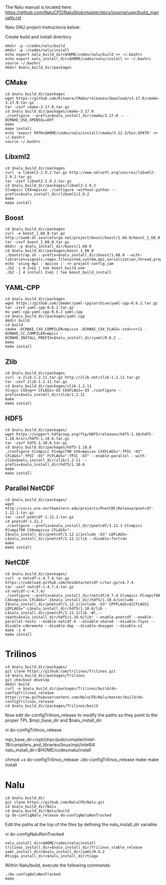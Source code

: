The Nalu manual is located here:
https://github.com/NaluCFD/Nalu/blob/master/docs/source/user/build_manually.rst

Nalu GNU project instructions below:

Create build and install directory

```
mkdir -p ~/codes/nalu/build
mkdir -p ~/codes/nalu/install
echo export nalu_build_dir=$HOME/codes/nalu/build >> ~/.bashrc
echo export nalu_install_dir=$HOME/codes/nalu/install >> ~/.bashrc
source ~/.bashrc
mkdir $nalu_build_dir/packages

```

## CMake

```
cd $nalu_build_dir/packages
wget https://github.com/Kitware/CMake/releases/download/v3.17.0/cmake-3.17.0.tar.gz
tar -zxvf cmake-3.17.0.tar.gz
cd $nalu_build_dir/packages/cmake-3.17.0
./configure --prefix=$nalu_install_dir/cmake/3.17.0 -- -DCMAKE_USE_OPENSSL=OFF
make
make install
echo 'export PATH=$HOME/codes/nalu/install/cmake/3.12.3/bin:$PATH' >> ~/.bashrc
source ~/.bashrc
```

## Libxml2

```
cd $nalu_build_dir/packages
curl -o libxml2-2.9.2.tar.gz http://www.xmlsoft.org/sources/libxml2-2.9.2.tar.gz
tar -zxvf libxml2-2.9.2.tar.gz
cd $nalu_build_dir/packages/libxml2-2.9.2
CC=mpicc CXX=mpicxx ./configure -without-python --prefix=$nalu_install_dir/libxml2/2.9.2
make
make install
```

## Boost

```
cd $nalu_build_dir/packages
curl -o boost_1_68_0.tar.gz http://iweb.dl.sourceforge.net/project/boost/boost/1.68.0/boost_1_68_0.tar.gz
tar -zxvf boost_1_68_0.tar.gz
mkdir -p $nalu_install_dir/boost/1.68.0
cd $nalu_build_dir/packages/boost_1_68_0
./bootstrap.sh --prefix=$nalu_install_dir/boost/1.68.0 --with-libraries=signals,regex,filesystem,system,mpi,serialization,thread,program_options,exception
echo 'using mpi : mpicxx ;' >> project-config.jam
./b2 -j 4 2>&1 | tee boost_build_one
./b2 -j 4 install 2>&1 | tee boost_build_install
```

## YAML-CPP

```
cd $nalu_build_dir/packages
wget https://github.com/jbeder/yaml-cpp/archive/yaml-cpp-0.6.2.tar.gz
tar -zxvf yaml-cpp-0.6.2.tar.gz
mv yaml-cpp-yaml-cpp-0.6.2 yaml-cpp
cd $nalu_build_dir/packages/yaml-cpp
mkdir build
cd build
cmake -DCMAKE_CXX_COMPILER=mpicxx -DCMAKE_CXX_FLAGS=-std=c++11 -DCMAKE_CC_COMPILER=mpicc -DCMAKE_INSTALL_PREFIX=$nalu_install_dir/yaml/0.6.2 ..
make
make install
```

## Zlib

```
cd $nalu_build_dir/packages
curl -o zlib-1.2.11.tar.gz http://zlib.net/zlib-1.2.11.tar.gz
tar -zxvf zlib-1.2.11.tar.gz
cd $nalu_build_dir/packages/zlib-1.2.11
CC=gcc CXX=g++ CFLAGS=-O3 CXXFLAGS=-O3 ./configure --prefix=$nalu_install_dir/zlib/1.2.11
make
make install
```

## HDF5

```
cd $nalu_build_dir/packages/
wget https://support.hdfgroup.org/ftp/HDF5/releases/hdf5-1.10/hdf5-1.10.6/src/hdf5-1.10.6.tar.gz
tar -zxvf hdf5-1.10.6.tar.gz
cd $nalu_build_dir/packages/hdf5-1.10.6
./configure CC=mpicc FC=mpif90 CXX=mpicxx CXXFLAGS="-fPIC -O3" CFLAGS="-fPIC -O3" FCFLAGS="-fPIC -O3" --enable-parallel --with-zlib=$nalu_install_dir/zlib/1.2.11 --prefix=$nalu_install_dir/hdf5/1.10.6
make
make install
```

## Parallel NetCDF
```
cd $nalu_build_dir/packages/
wget http://cucis.ece.northwestern.edu/projects/PnetCDF/Release/pnetcdf-1.12.1.tar.gz
tar -zxvf pnetcdf-1.12.1.tar.gz
cd pnetcdf-1.12.1
./configure --prefix=$nalu_install_dir/pnetcdf/1.12.1 CC=mpicc FC=mpif90 CXX=mpicxx CFLAGS="-I$nalu_install_dir/pnetcdf/1.12.1/include -O3" LDFLAGS=-L$nalu_install_dir/pnetcdf/1.12.1/lib --disable-fortran
make
make install
```

## NetCDF
```
cd $nalu_build_dir/packages/
curl -o netcdf-c-4.7.4.tar.gz https://codeload.github.com/Unidata/netcdf-c/tar.gz/v4.7.4
tar -zxvf netcdf-c-4.7.4.tar.gz
cd netcdf-c-4.7.4/
./configure --prefix=$nalu_install_dir/netcdf/4.7.4 CC=mpicc FC=mpif90 CXX=mpicxx CFLAGS="-I$nalu_install_dir/hdf5/1.10.6/include -I$nalu_install_dir/pnetcdf/1.12.1/include -O3" CPPFLAGS=${CFLAGS} LDFLAGS="-L$nalu_install_dir/hdf5/1.10.6/lib -L$nalu_install_dir/pnetcdf/1.12.1/lib -Wl,--rpath=$nalu_install_dir/hdf5/1.10.6/lib" --enable-pnetcdf --enable-parallel-tests --enable-netcdf-4 --disable-shared --disable-fsync --disable-cdmremote --disable-dap --disable-doxygen --disable-v2
make -j 4
make install
```

# Trilinos
```
cd $nalu_build_dir/packages/
git clone https://github.com/trilinos/Trilinos.git
cd $nalu_build_dir/packages/Trilinos
git checkout develop
mkdir build
curl -o $nalu_build_dir/packages/Trilinos/build/do-configTrilinos_release https://raw.githubusercontent.com/NaluCFD/Nalu/master/build/do-configTrilinos_release
cd $nalu_build_dir/packages/Trilinos/build
```
Now edit do-configTrilinos_release to modify the paths so they point to the proper TPL $mpi_base_dir and $nalu_install_dir:

vi do-configTrilinos_release

mpi_base_dir=/opt/ohpc/pub/compiler/intel-19/compilers_and_libraries/linux/mpi/intel64
nalu_install_dir=$HOME/codes/nalu/install

chmod +x do-configTrilinos_release
./do-configTrilinos_release
make
make install

# Nalu
```
cd $nalu_build_dir
git clone https://github.com/NaluCFD/Nalu.git
cd $nalu_build_dir/Nalu
cd $nalu_build_dir/Nalu/build
cp do-configNalu_release do-configNaluNonTracked
```

Edit the paths at the top of the files by defining the nalu_install_dir variable:

vi do-configNaluNonTracked
```
nalu_install_dir=$HOME/codes/nalu/install
trilinos_install_dir=$nalu_install_dir/Trilinos_stable_release
yaml_install_dir=$nalu_install_dir/yaml/0.6.2
#tioga_install_dir=$nalu_install_dir/tioga
```

Within Nalu/build, execute the following commands:
```
./do-configNaluNonTracked
make
```
